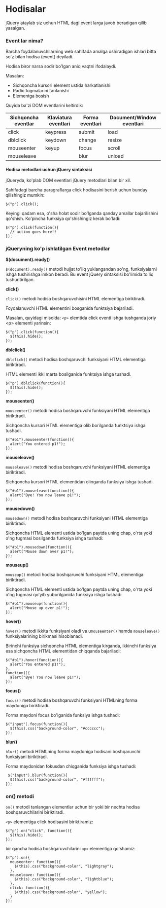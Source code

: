 # Hodisalar

jQuery ataylab siz uchun HTML dagi event larga javob beradigan qilib yasalgan.

### Event lar  nima? <a href="#event-lar-ozi-nima" id="event-lar-ozi-nima"></a>

Barcha foydalanuvchilarning web sahifada amalga oshiradigan ishlari bitta so'z bilan hodisa (event) deyiladi.

Hodisa biror narsa sodir bo'lgan aniq vaqtni ifodalaydi.

Masalan:

* Sichqoncha kursori element ustida harkatlanishi
* Radio tugmalarini tanlanishi
* Elementga bosish&#x20;

Quyida ba'zi DOM eventlarini keltirdik:

| Sichqoncha eventlar | Klaviatura eventlari | Forma eventlari | Document/Window eventlari |
| ------------------- | -------------------- | --------------- | ------------------------- |
| click               | keypress             | submit          | load                      |
| dblclick            | keydown              | change          | resize                    |
| mouseenter          | keyup                | focus           | scroll                    |
| mouseleave          |                      | blur            | unload                    |

#### Hodisa metodlari uchun jQuery sintaksisi <a href="#event-metodlar-uchun-jquery-sintaksisi" id="event-metodlar-uchun-jquery-sintaksisi"></a>

jQueryda, ko'plab DOM eventlari jQuery metodlari bilan bir xil.

Sahifadagi barcha paragraflarga click hodisasini berish uchun bunday qilishingiz mumkin:

```
$("p").click(); 
```

Keyingi qadam esa, o'sha holat sodir bo'lganda qanday amallar bajarilishini qo'shish. Ko'pincha funksiya qo'shishingiz kerak bo'ladi:

```
$("p").click(function(){
  // action goes here!!
}); 
```

### jQueryning ko'p ishlatilgan Event metodlar <a href="#jquery-eng-kop-ishlatilgan-event-metodlar" id="jquery-eng-kop-ishlatilgan-event-metodlar"></a>

**$(document).ready()**

`$(document).ready()` metodi  hujjat to'liq yuklangandan so'ng, funksiyalarni ishga tushirishga imkon beradi. Bu event jQuery sintaksisi bo'limida to'liq tushuntirilgan.

**click()**

`click()` metodi hodisa boshqaruvchisini HTML elementiga biriktiradi.

Foydalanuvchi HTML elementini bosganida funktsiya bajariladi.

Masalan, quyidagi misolda:  `<p>` elemtida click eventi ishga tushganda joriy \<p> elementi yarinsin:

```
$("p").click(function(){
  $(this).hide();
});
```

**dblclick()**

`dblclick()` metodi hodisa boshqaruvchi funksiyani HTML elementiga biriktiradi.

HTML elementi ikki marta bosilganida funktsiya ishga tushadi.

```
$("p").dblclick(function(){
  $(this).hide();
});
```

**mouseenter()**

`mouseenter()` metodi hodisa boshqaruvchi funksiyani HTML elementiga biriktiradi.

Sichqoncha kursori HTML elementiga olib borilganda funktsiya ishga tushadi.

```
$("#p1").mouseenter(function(){
  alert("You entered p1!");
});
```

**mouseleave()**

`mouseleave()` metodi hodisa boshqaruvchi funksiyani HTML elementiga biriktiradi.

Sichqoncha kursori HTML elementidan olinganda funksiya ishga tushadi.

```
$("#p1").mouseleave(function(){
  alert("Bye! You now leave p1!");
});
```

**mousedown()**

`mousedown()` metodi hodisa boshqaruvchi funksiyani HTML elementiga biriktiradi.

Sichqoncha HTML elementi ustida bo'lgan paytda uning chap, o'rta yoki o'ng tugmasi bosilganda funksiya ishga tushadi:

```
$("#p1").mousedown(function(){
  alert("Mouse down over p1!");
});
```

**mouseup()**

`mouseup()`  metodi hodisa boshqaruvchi funksiyani HTML elementiga biriktiradi.

Sichqoncha HTML elementi ustida bo'lgan paytda uning chap, o'rta yoki o'ng tugmasi qo'yib yuborilganida funksiya ishga tushadi:

```
$("#p1").mouseup(function(){
  alert("Mouse up over p1!");
});
```

**hover()**

`hover()` metodi ikkita funksiyani oladi va u`mouseenter()` hamda `mouseleave()` funksiyalarining birikmasi hisoblanadi.

Birinchi funksiya sichqoncha HTML elementiga kirganda, ikkinchi funksiya esa sichqoncha HTML elementidan chiqqanda bajariladi:

```
$("#p1").hover(function(){
  alert("You entered p1!");
},
function(){
  alert("Bye! You now leave p1!");
});
```

**focus()**

`focus()` metodi hodisa boshqaruvchi funksiyani HTMLning forma maydoniga biriktiradi.

Forma maydoni focus bo'lganida funksiya ishga tushadi:

```
$("input").focus(function(){
  $(this).css("background-color", "#cccccc");
});
```

**blur()**

`blur()` metodi HTMLning forma maydoniga hodisani boshqaruvchi funksiyani biriktiradi.

Forma maydonidan fokusdan chiqganida funksiya ishga tushadi:

```
 $("input").blur(function(){
  $(this).css("background-color", "#ffffff");
});
```

### on() metodi <a href="#on-metodi" id="on-metodi"></a>

`on()` metodi tanlangan elementlar uchun bir yoki bir nechta hodisa boshqaruvchilarini biriktiradi.

`<p>` elementiga click hodisasini biriktiramiz:

```
$("p").on("click", function(){
  $(this).hide();
}); 
```

bir qancha hodisa boshqaruvchilarini  `<p>` elementiga qo'shamiz:

```
$("p").on({
  mouseenter: function(){
    $(this).css("background-color", "lightgray");
  },
  mouseleave: function(){
    $(this).css("background-color", "lightblue");
  },
  click: function(){
    $(this).css("background-color", "yellow");
  }
}); 
```
